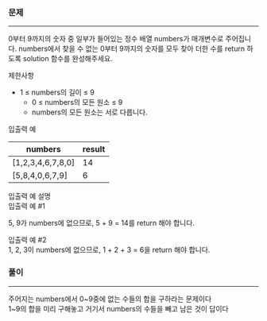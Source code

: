 ### 문제
***
0부터 9까지의 숫자 중 일부가 들어있는 정수 배열 numbers가 매개변수로 주어집니다. numbers에서 찾을 수 없는 0부터 9까지의 숫자를 모두 찾아 더한 수를 return 하도록 solution 함수를 완성해주세요.

제한사항  
* 1 ≤ numbers의 길이 ≤ 9
  * 0 ≤ numbers의 모든 원소 ≤ 9
  * numbers의 모든 원소는 서로 다릅니다.

입출력 예

| numbers           | 	result |
|-------------------|---------|
| [1,2,3,4,6,7,8,0] | 	14     |
| [5,8,4,0,6,7,9]   | 	6      |

입출력 예 설명  
입출력 예 #1

5, 9가 numbers에 없으므로, 5 + 9 = 14를 return 해야 합니다.  

입출력 예 #2  
1, 2, 3이 numbers에 없으므로, 1 + 2 + 3 = 6을 return 해야 합니다.


### 풀이
***

주어지는 numbers에서 0~9중에 없는 수들의 합을 구하라는 문제이다  
1~9의 합을 미리 구해놓고 거기서 numbers의 수들을 빼고 남은 것이 답이다  
